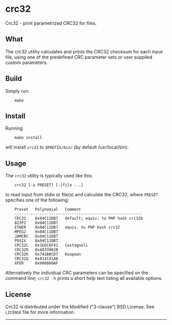 # crc32

Crc32 - print parametrized CRC32 for files.

## What

The crc32 utility calculates and prints the CRC32 checksum for each
input file, using one of the predefined CRC parameter sets or user
supplied custom parameters.

## Build

Simply run:

        make

## Install

Running

        make install

will install `crc32` to `$PREFIX/bin/` (by default /usr/local/bin).

## Usage

The `crc32` utility is typically used like this:

        crc32 [-a PRESET] [-|file ...]

to read input from stdin or file(s) and calculate the CRC32, where
`PRESET` specifies one of the following:

        Preset   Polynomial   Comment
        --------------------------------------------------------
        CRC32    0x04C11DB7   default; equiv. to PHP hash crc32b
        BZIP2    0x04C11DB7
        ETHER    0x04C11DB7   equiv. to PHP hash crc32
        MPEG2    0x04C11DB7
        JAMCRC   0x04C11DB7
        POSIX    0x04C11DB7
        CRC32C   0x1EDC6F41   Castagnoli
        CRC32D   0xA833982B
        CRC32K   0x741B8CD7   Koopman
        CRC32Q   0x814141AB
        XFER     0x000000AF

Alternatively the individual CRC parameters can be specified on
the command line; `crc32 -h` prints a short help text listing all
available options.


## License

Crc32 is distributed under the Modified ("3-clause") BSD License. See
`LICENSE` file for more information.

----------------------------------------------------------------------

